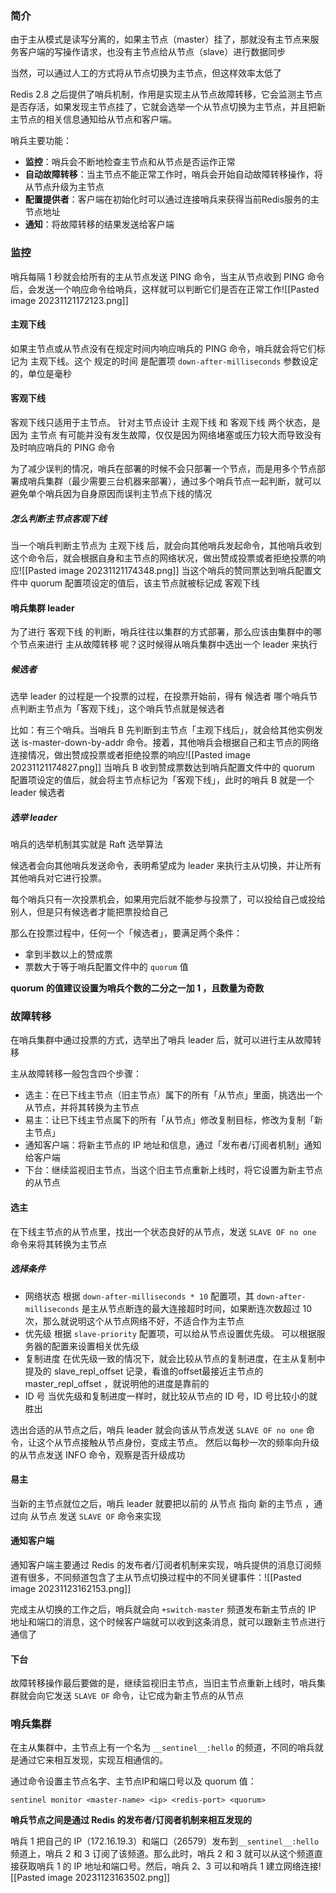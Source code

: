 ### 简介
由于主从模式是读写分离的，如果主节点（master）挂了，那就没有主节点来服务客户端的写操作请求，也没有主节点给从节点（slave）进行数据同步

当然，可以通过人工的方式将从节点切换为主节点，但这样效率太低了

Redis 2.8 之后提供了哨兵机制，作用是实现主从节点故障转移，它会监测主节点是否存活，如果发现主节点挂了，它就会选举一个从节点切换为主节点，并且把新主节点的相关信息通知给从节点和客户端。

哨兵主要功能：
- **监控**：哨兵会不断地检查主节点和从节点是否运作正常
- **自动故障转移**：当主节点不能正常工作时，哨兵会开始自动故障转移操作，将从节点升级为主节点
- **配置提供者**：客户端在初始化时可以通过连接哨兵来获得当前Redis服务的主节点地址
- **通知**：将故障转移的结果发送给客户端

### 监控
哨兵每隔 1 秒就会给所有的主从节点发送 PING 命令，当主从节点收到 PING 命令后，会发送一个响应命令给哨兵，这样就可以判断它们是否在正常工作![[Pasted image 20231121172123.png]]

#### 主观下线
如果主节点或从节点没有在规定时间内响应哨兵的 PING 命令，哨兵就会将它们标记为 主观下线。这个 规定的时间 是配置项 `down-after-milliseconds` 参数设定的，单位是毫秒

#### 客观下线
客观下线只适用于主节点。
针对主节点设计 主观下线 和 客观下线 两个状态，是因为 主节点 有可能并没有发生故障，仅仅是因为网络堵塞或压力较大而导致没有及时响应哨兵的 PING 命令

为了减少误判的情况，哨兵在部署的时候不会只部署一个节点，而是用多个节点部署成哨兵集群（最少需要三台机器来部署），通过多个哨兵节点一起判断，就可以避免单个哨兵因为自身原因而误判主节点下线的情况

##### 怎么判断主节点客观下线
当一个哨兵判断主节点为 主观下线 后，就会向其他哨兵发起命令，其他哨兵收到这个命令后，就会根据自身和主节点的网络状况，做出赞成投票或者拒绝投票的响应![[Pasted image 20231121174348.png]]
当这个哨兵的赞同票达到哨兵配置文件中 quorum 配置项设定的值后，该主节点就被标记成 客观下线
#### 哨兵集群 leader
为了进行 客观下线 的判断，哨兵往往以集群的方式部署，那么应该由集群中的哪个节点来进行 主从故障转移 呢？这时候得从哨兵集群中选出一个 leader 来执行
##### 候选者
选举 leader 的过程是一个投票的过程，在投票开始前，得有 候选者
哪个哨兵节点判断主节点为「客观下线」，这个哨兵节点就是候选者

比如：有三个哨兵。当哨兵 B 先判断到主节点「主观下线后」，就会给其他实例发送 is-master-down-by-addr 命令。接着，其他哨兵会根据自己和主节点的网络连接情况，做出赞成投票或者拒绝投票的响应![[Pasted image 20231121174827.png]]
当哨兵 B 收到赞成票数达到哨兵配置文件中的 quorum 配置项设定的值后，就会将主节点标记为「客观下线」，此时的哨兵 B 就是一个 leader 候选者
##### 选举 leader
哨兵的选举机制其实就是 Raft 选举算法

候选者会向其他哨兵发送命令，表明希望成为 leader 来执行主从切换，并让所有其他哨兵对它进行投票。

每个哨兵只有一次投票机会，如果用完后就不能参与投票了，可以投给自己或投给别人，但是只有候选者才能把票投给自己

那么在投票过程中，任何一个「候选者」，要满足两个条件：
- 拿到半数以上的赞成票
- 票数大于等于哨兵配置文件中的 `quorum` 值

**quorum 的值建议设置为哨兵个数的二分之一加 1 ，且数量为奇数**
### 故障转移
在哨兵集群中通过投票的方式，选举出了哨兵 leader 后，就可以进行主从故障转移

主从故障转移一般包含四个步骤：
- 选主：在已下线主节点（旧主节点）属下的所有「从节点」里面，挑选出一个从节点，并将其转换为主节点
- 易主：让已下线主节点属下的所有「从节点」修改复制目标，修改为复制「新主节点」
- 通知客户端：将新主节点的 IP 地址和信息，通过「发布者/订阅者机制」通知给客户端
- 下台：继续监视旧主节点，当这个旧主节点重新上线时，将它设置为新主节点的从节点
#### 选主
在下线主节点的从节点里，找出一个状态良好的从节点，发送 `SLAVE OF no one` 命令来将其转换为主节点
##### 选择条件
- 网络状态
根据 `down-after-milliseconds * 10` 配置项，其 `down-after-milliseconds` 是主从节点断连的最大连接超时时间，如果断连次数超过 10 次，那么就说明这个从节点网络不好，不适合作为主节点
- 优先级
根据 `slave-priority` 配置项，可以给从节点设置优先级。
可以根据服务器的配置来设置相关优先级
- 复制进度
在优先级一致的情况下，就会比较从节点的复制进度，在主从复制中提及的 slave_repl_offset 记录，看谁的offset最接近主节点的 master_repl_offset ，就说明他的进度是靠前的
- ID 号
当优先级和复制进度一样时，就比较从节点的 ID 号，ID 号比较小的就胜出

选出合适的从节点之后，哨兵 leader 就会向该从节点发送 `SLAVE OF no one` 命令，让这个从节点接触从节点身份，变成主节点。
然后以每秒一次的频率向升级的从节点发送 INFO 命令，观察是否升级成功

#### 易主
当新的主节点就位之后，哨兵 leader 就要把以前的 从节点 指向 新的主节点 ，通过向 从节点 发送 `SLAVE OF` 命令来实现

#### 通知客户端
通知客户端主要通过 Redis 的发布者/订阅者机制来实现，哨兵提供的消息订阅频道有很多，不同频道包含了主从节点切换过程中的不同关键事件：![[Pasted image 20231123162153.png]]

完成主从切换的工作之后，哨兵就会向 `+switch-master` 频道发布新主节点的 IP 地址和端口的消息，这个时候客户端就可以收到这条消息，就可以跟新主节点进行通信了
#### 下台
故障转移操作最后要做的是，继续监视旧主节点，当旧主节点重新上线时，哨兵集群就会向它发送 `SLAVE OF` 命令，让它成为新主节点的从节点

### 哨兵集群
在主从集群中，主节点上有一个名为 `__sentinel__:hello` 的频道，不同的哨兵就是通过它来相互发现，实现互相通信的。

通过命令设置主节点名字、主节点IP和端口号以及 quorum 值：
``` shell
sentinel monitor <master-name> <ip> <redis-port> <quorum> 
```

**哨兵节点之间是通过 Redis 的发布者/订阅者机制来相互发现的**

哨兵 1 把自己的 IP（172.16.19.3）和端口（26579）发布到`__sentinel__:hello`频道上，哨兵 2 和 3 订阅了该频道。那么此时，哨兵 2 和 3 就可以从这个频道直接获取哨兵 1 的 IP 地址和端口号。然后，哨兵 2、3 可以和哨兵 1 建立网络连接![[Pasted image 20231123163502.png]]